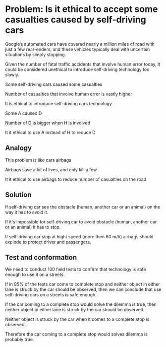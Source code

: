 # Problem: Is it ethical to accept some casualties caused by self-driving cars

 

Google’s automated cars have covered nearly a million miles of road with just a few rear-enders, and these vehicles typically deal with uncertain situations by simply stopping.

 

Given the number of fatal traffic accidents that involve human error today, it could be considered unethical to introduce self-driving technology too slowly.

 

Some self-driving cars caused some casualties

Number of casualties that involve human error is vastly higher

It is ethical to introduce self-driving cars technology

 

Some A caused D

Number of D is bigger when H is involved

It it ethical to use A instead of H to reduce D

 

## Analogy

 

This problem is like cars airbags

Airbags save a lot of lives, and only kill a few.

It it ethical to use airbags to reduce number of casualties on the road

 

## Solution

If self-driving car see the obstacle (human, another car or an animal) on the way it has to avoid it.

If it's impossible for self-driving car to avoid obstacle (human, another car or an animal) it has to stop.

If self-driving car stop at hight speed (more then 80 m/h) airbags should explode to protect driver and passengers.  

 

## Test and conformation 

 

We need to conduct 100 field tests to confirm that technology is safe enough to use it on a streets.

If in 95% of the tests car come to complete stop and neither object in either lane is struck by the car should be observed, then we can conclude that use self-driving cars on a streets is safe enough.

 

If the car coming to a complete stop would solve the dilemma is true, then neither object in either lane is struck by the car should be observed.

Neither object is struck by the car when it comes to a complete stop is observed.

Therefore the car coming to a complete stop would solves dilemma is probably true.

 
